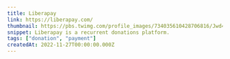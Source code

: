 ```yaml
---
title: Liberapay
link: https://liberapay.com/
thumbnail: https://pbs.twimg.com/profile_images/734035610428706816/Jwd4hg5k_400x400.jpg
snippet: Liberapay is a recurrent donations platform.
tags: ["donation", "payment"]
createdAt: 2022-11-27T00:00:00.000Z
---
```

